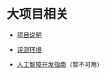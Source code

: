 # 大项目相关

- [项目说明](project-description/ProjectDescription.md)

- [评测环境](JudgeEnvironment.md)

- [人工智障开发指南](developer-guide/developer-guide.md)（暂不可用）

